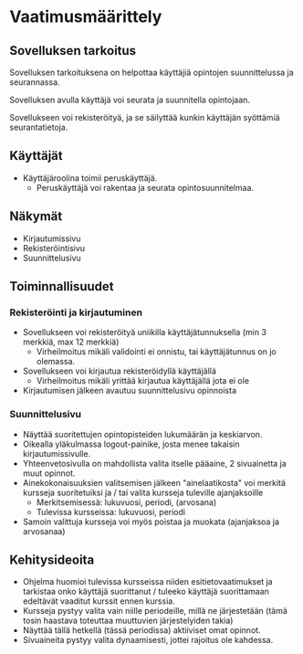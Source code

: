 # Vaatimusmäärittely

## Sovelluksen tarkoitus

Sovelluksen tarkoituksena on helpottaa käyttäjiä opintojen suunnittelussa ja seurannassa. 

Sovelluksen avulla käyttäjä voi seurata ja suunnitella opintojaan. 

Sovellukseen voi rekisteröityä, ja se säilyttää kunkin käyttäjän syöttämiä seurantatietoja.

## Käyttäjät

- Käyttäjäroolina toimii peruskäyttäjä. 
  * Peruskäyttäjä voi rakentaa ja seurata opintosuunnitelmaa.

## Näkymät

- Kirjautumissivu
- Rekisteröintisivu
- Suunnittelusivu

## Toiminnallisuudet

### Rekisteröinti ja kirjautuminen
- Sovellukseen voi rekisteröityä uniikilla käyttäjätunnuksella (min 3 merkkiä, max 12 merkkiä)
  * Virheilmoitus mikäli validointi ei onnistu, tai käyttäjätunnus on jo olemassa.
- Sovellukseen voi kirjautua rekisteröidyllä käyttäjällä
  * Virheilmoitus mikäli yrittää kirjautua käyttäjällä jota ei ole
- Kirjautumisen jälkeen avautuu suunnittelusivu opinnoista

### Suunnittelusivu
- Näyttää suoritettujen opintopisteiden lukumäärän ja keskiarvon.
- Oikealla yläkulmassa logout-painike, josta menee takaisin kirjautumissivulle.
- Yhteenvetosivulla on mahdollista valita itselle pääaine, 2 sivuainetta ja muut opinnot.
- Ainekokonaisuuksien valitsemisen jälkeen "ainelaatikosta" voi merkitä kursseja suoritetuiksi ja / tai valita kursseja tuleville ajanjaksoille
  * Merkitsemisessä: lukuvuosi, periodi, (arvosana)
  * Tulevissa kursseissa: lukuvuosi, periodi
- Samoin valittuja kursseja voi myös poistaa ja muokata (ajanjaksoa ja arvosanaa)

## Kehitysideoita
- Ohjelma huomioi tulevissa kursseissa niiden esitietovaatimukset ja tarkistaa onko käyttäjä suorittanut / tuleeko käyttäjä suorittamaan edeltävät vaaditut kurssit ennen kurssia.
- Kursseja pystyy valita vain niille periodeille, millä ne järjestetään (tämä tosin haastava toteuttaa muuttuvien järjestelyiden takia)
- Näyttää tällä hetkellä (tässä periodissa) aktiiviset omat opinnot.
- Sivuaineita pystyy valita dynaamisesti, jottei rajoitus ole kahdessa.
